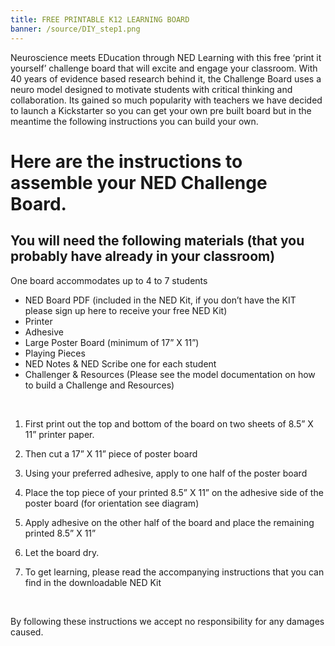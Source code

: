 ```yaml
---
title: FREE PRINTABLE K12 LEARNING BOARD
banner: /source/DIY_step1.png
---
```

Neuroscience meets EDucation through NED Learning with this
free ‘print it yourself’ challenge board that will excite and engage your
classroom. With 40 years of evidence based research behind it, the Challenge
Board uses a neuro model designed to motivate students with critical thinking
and collaboration. Its gained so much popularity with teachers we have decided
to launch a Kickstarter so you can get your own pre built board but in the
meantime the following instructions you can build your own.

# Here are the instructions to assemble your NED Challenge Board. 

## You will need the following materials (that you probably have already in your classroom)

One board accommodates up to 4 to 7 students

* NED Board PDF (included in the NED Kit, if you
don’t have the KIT please sign up here to receive your free NED Kit)
* Printer
* Adhesive 
* Large Poster Board (minimum of 17” X 11”)
* Playing Pieces
* NED Notes & NED Scribe one for each student
* Challenger & Resources (Please see the model
documentation on how to build a Challenge and Resources)

 

1. First print out the top and bottom of the board
on two sheets of 8.5” X 11” printer paper.
  
2. Then cut a 17” X 11” piece of poster board

3. Using your preferred adhesive, apply to one half
of the poster board 

4. Place the top piece of your printed 8.5” X 11” on the adhesive side of the poster board (for orientation see diagram)

5. Apply adhesive on the other half of the board and place the remaining printed 8.5” X 11” 

6. Let the board dry. 

7. To get learning, please read the accompanying instructions that you can find in the downloadable NED Kit

 

By following these instructions we accept no responsibility
for any damages caused.
